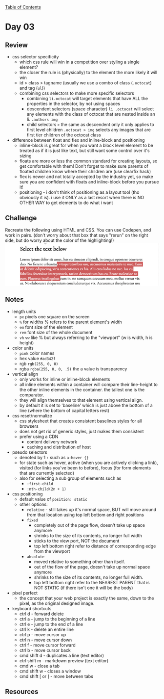 
[Table of Contents](/README.md)

# Day 03

## Review
- css selector specificity
	- which css rule will win in a competition over styling a single element?
	- the closer the rule is (physically) to the element the more likely it will win
	- id > class > tagname (usually we use a combo of class (`.octocat`) and tag (`ul`))
	- combining css selectors to make more specific selectors
		- combining `li.octocat` will target elements that have ALL the properties in the selector, by not using spaces
		- descendent selectors (space character) `li .octocat` will select any elements with the class of octocat that are nested inside an li. `.authors img`
		- child selectors `>` the same as descendent only it only applies to first level children `.octocat > img` selects any images that are first tier children of the octocat class
- difference between float and flex and inline-block and positioning
	- inline-block is great for when you want a block level element to be treated as if it is just like text, but still want some control over it's sizing
	- floats are more or less the common standard for creating layouts, so get comfortable with them! Don't forget to make sure parents of floated children know where their children are (use clearfix hack)
	- flex is newer and not totally accepted by the industry yet, so make sure you are confident with floats and inline-block before you pursue it!
	- positioning - i don't think of positioning as a layout tool (tho obviously it is). i use it ONLY as a last resort when there is NO OTHER WAY to get elements to do what i want

## Challenge
Recreate the following using HTML and CSS. You can use Codepen, and work in pairs. (don't worry about that box that says "rerun" on the right side, but do worry about the color of the highlighting!)
![](highlight.gif)

## Notes
- length units
	- `px` pixels one square on the screen
	- `%` for widths % refers to the parent element's width
	- `em` font size of the element
	- `rem`	 font size of the whole document
	- `vh` `vw` like % but always referring to the "viewport" (w is width, h is height)
- color units
	- `pink` color names
	- hex value `#ad342f`
	- rgb `rgb(255, 0, 0)`
	- rgba `rgba(255, 0, 0, .5)` the a value is transparency
- vertical align
 	- only works for inline or inline-block elements
	- all inline elements within a container will compare their line-height to the other inline elements in the container. the tallest one is the comparator.
	- they will align themselves to that element using vertical align.
	- by default it is set to 'baseline' which is just above the bottom of a line (where the bottom of capital letters rest)
- css reset/normalize
	- css stylesheet that creates consistent baselines styles for all browsers
	- does not get rid of generic styles, just makes them consistent
	- prefer using a CDN
		- content delivery network
		- caching and distribution of host
- pseudo selectors
	- denoted by 1 `:` such as `a:hover {}`
	- for state such as hover, active (when you are actively clicking a link), visited (for links you've been to before), focus (for form elements that are currently selected)
	- also for selecting a sub group of elements such as
		- `:first-child`
		- `:nth-child(2n + 1)`
- css positioning
	- default value of `position: static`
	- other options:
		- `relative` - still takes up it's normal space, BUT will move around from that location using top left bottom and right positions
		- `fixed`
		 	- completely out of the page flow, doesn't take up space anymore
			- shrinks to the size of its contents, no longer full width
			- sticks to the view port, NOT the document
			- top left bottom right refer to distance of corresponding edge from the viewport
		- `absolute`
			- moved relative to something other than itself.
			- out of the flow of the page, doesn't take up normal space anymore
			- shrinks to the size of its contents, no longer full width.
			- top left bottom right refer to the NEAREST PARENT that is NOT STATIC (if there isn't one it will be the body)
- pixel perfect
	- the concept that your web project is exactly the same, down to the pixel, as the original designed image.
- keyboard shortcuts
	- ctrl d - forward delete
	- ctrl a - jump to the beginning of a line
	- ctrl e - jump to the end of a line
	- ctrl k - delete an entire line
	- ctrl p - move cursor up
	- ctrl n - move cursor down
	- ctrl f - move cursor forward
	- ctrl b - move cursor back
	- cmd shift d - duplicates a line (text editor)
	- ctrl shift m - markdown preview (text editor)
	- cmd w - close a tab
	- cmd shift w - closes a window
	- cmd shift [ or ] - move between tabs
## Resources
